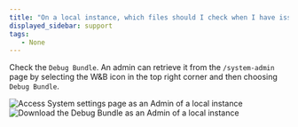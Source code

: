 ```yaml
---
title: "On a local instance, which files should I check when I have issues?"
displayed_sidebar: support
tags:
   - None
---
```

Check the `Debug Bundle`. An admin can retrieve it from the `/system-admin` page by selecting the W&B icon in the top right corner and then choosing `Debug Bundle`.

![Access System settings page as an Admin of a local instance](/images/technical_faq/local_system_settings.png)
![Download the Debug Bundle as an Admin of a local instance](/images/technical_faq/debug_bundle.png)